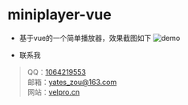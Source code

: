 # miniplayer-vue
+ 基于vue的一个简单播放器，效果截图如下
![demo](https://s1.ax1x.com/2020/10/09/0BIGDJ.png)

+ 联系我
> QQ：[1064219553](http://wpa.qq.com/msgrd?v=3&uin=1064219553&site=qq&menu=yes)  
> 邮箱：[yates_zou@163.com](mailto:yates_zou@163.com)  
> 网站：[velpro.cn](https://www.velpro.cn/)
